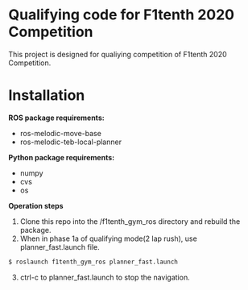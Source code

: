 # Qualifying code for F1tenth 2020 Competition

This project is designed for qualiying competition of F1tenth 2020 Competition.

# Installation
**ROS package requirements:**
- ros-melodic-move-base
- ros-melodic-teb-local-planner

**Python package requirements:**
- numpy
- cvs
- os

**Operation steps**
1. Clone this repo into the /f1tenth_gym_ros directory and rebuild the package.
2. When in phase 1a of qualifying mode(2 lap rush), use planner_fast.launch file.
```bash
$ roslaunch f1tenth_gym_ros planner_fast.launch
```
3. ctrl-c to planner_fast.launch to stop the navigation.
